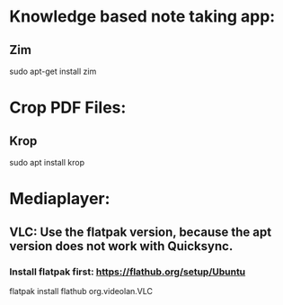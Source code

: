 # Knowledge based note taking app:

## Zim 
sudo apt-get install zim 

# Crop PDF Files:
## Krop
sudo apt install krop

# Mediaplayer:
## VLC: Use the flatpak version, because the apt version does not work with Quicksync.

### Install flatpak first: https://flathub.org/setup/Ubuntu
flatpak install flathub org.videolan.VLC
